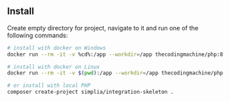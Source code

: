 ## Install

Create empty directory for project, navigate to it and run one of the following commands:

```bash
# install with docker on Windows
docker run --rm -it -v %cd%:/app --workdir=/app thecodingmachine/php:8.1-v4-cli composer create-project simplia/integration-skeleton .

# install with docker on Linux
docker run --rm -it -v $(pwd):/app --workdir=/app thecodingmachine/php:8.1-v4-cli composer create-project simplia/integration-skeleton .

# or install with local PHP
composer create-project simplia/integration-skeleton .
```
